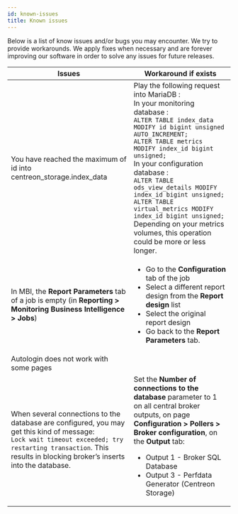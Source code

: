 ```yaml
---
id: known-issues
title: Known issues
---
```


Below is a list of know issues and/or bugs you may encounter.
We try to provide workarounds. We apply fixes when
necessary and are forever improving our software in order to solve any
issues for future releases.

| Issues | Workaround if exists |
| ------ | -------------------- |
| You have reached the maximum of id into centreon_storage.index_data | Play the following request into MariaDB :<br/> In your monitoring database :<br/> `ALTER TABLE index_data MODIFY id bigint unsigned AUTO_INCREMENT;`<br/> `ALTER TABLE metrics MODIFY index_id bigint unsigned;`<br/> In your configuration database :<br/> `ALTER TABLE ods_view_details MODIFY index_id bigint unsigned;`<br/> `ALTER TABLE virtual_metrics MODIFY index_id bigint unsigned;`<br/> Depending on your metrics volumes, this operation could be more or less longer. |
|In MBI, the **Report Parameters** tab of a job is empty (in **Reporting > Monitoring Business Intelligence > Jobs**)|<ul><li>Go to the **Configuration** tab of the job</li><li>Select a different report design from the **Report design** list</li><li>Select the original report design</li><li>Go back to the **Report Parameters** tab.</li></ul>|
|Autologin does not work with some pages| |
| When several connections to the database are configured, you may get this kind of message: <br/>`Lock wait timeout exceeded; try restarting transaction`. This results in blocking broker’s inserts into the database.| Set the **Number of connections to the database** parameter to 1 on all central broker outputs, on page **Configuration > Pollers > Broker configuration**, on the **Output** tab: <br/><ul><li>Output 1 - Broker SQL Database</li><li>Output 3 - Perfdata Generator (Centreon Storage)</li></ul>|
